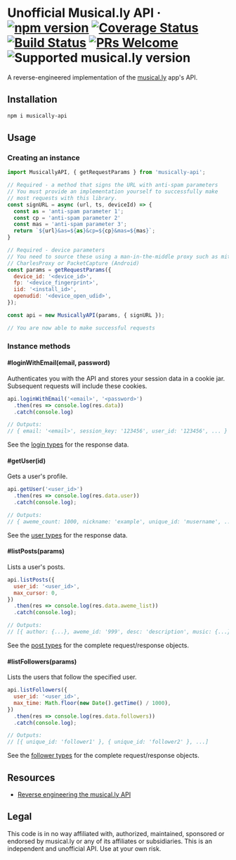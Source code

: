 # Unofficial Musical.ly API &middot; [![npm version](https://img.shields.io/npm/v/musically-api.svg?style=flat)](https://www.npmjs.com/package/musically-api) [![Coverage Status](https://img.shields.io/coveralls/szdc/musically-api/master.svg?style=flat)](https://coveralls.io/github/szdc/musically-api?branch=master) [![Build Status](https://travis-ci.com/szdc/musically-api.svg?branch=master)](https://travis-ci.com/szdc/musically-api) [![PRs Welcome](https://img.shields.io/badge/PRs-welcome-brightgreen.svg)](https://github.com/szdc/musically-api/issues) ![Supported musical.ly version](https://img.shields.io/badge/musical.ly-7.5.1-blue.svg)

A reverse-engineered implementation of the [musical.ly](https://musical.ly) app's API.

## Installation

```bash
npm i musically-api
```

## Usage

### Creating an instance

```js
import MusicallyAPI, { getRequestParams } from 'musically-api';

// Required - a method that signs the URL with anti-spam parameters
// You must provide an implementation yourself to successfully make
// most requests with this library.
const signURL = async (url, ts, deviceId) => {
  const as = 'anti-spam parameter 1';
  const cp = 'anti-spam parameter 2'
  const mas = 'anti-spam parameter 3';
  return `${url}&as=${as}&cp=${cp}&mas=${mas}`;
}

// Required - device parameters
// You need to source these using a man-in-the-middle proxy such as mitmproxy,
// CharlesProxy or PacketCapture (Android)
const params = getRequestParams({
  device_id: '<device_id>',
  fp: '<device_fingerprint>',
  iid: '<install_id>',
  openudid: '<device_open_udid>',
});

const api = new MusicallyAPI(params, { signURL });

// You are now able to make successful requests

```

### Instance methods

#### #loginWithEmail(email, password)

Authenticates you with the API and stores your session data in a cookie jar.
Subsequent requests will include these cookies.

```javascript
api.loginWithEmail('<email>', '<password>')
  .then(res => console.log(res.data))
  .catch(console.log)

// Outputs:
// { email: '<email>', session_key: '123456', user_id: '123456', ... }

```

See the [login types](src/types/login.d.ts) for the response data.

#### #getUser(id)

Gets a user's profile.

```javascript
api.getUser('<user_id>')
  .then(res => console.log(res.data.user))
  .catch(console.log);

// Outputs:
// { aweme_count: 1000, nickname: 'example', unique_id: 'musername', ... }

```

See the [user types](src/types/user.d.ts) for the response data.

#### #listPosts(params)

Lists a user's posts.

```javascript
api.listPosts({
  user_id: '<user_id>',
  max_cursor: 0,
})
  .then(res => console.log(res.data.aweme_list))
  .catch(console.log);

// Outputs:
// [{ author: {...}, aweme_id: '999', desc: 'description', music: {...}, statistics: {...}, video: {...} }, ...]

```

See the [post types](src/types/post.d.ts) for the complete request/response objects.

#### #listFollowers(params)

Lists the users that follow the specified user.

```javascript
api.listFollowers({
  user_id: '<user_id>',
  max_time: Math.floor(new Date().getTime() / 1000),
})
  .then(res => console.log(res.data.followers))
  .catch(console.log);

// Outputs:
// [{ unique_id: 'follower1' }, { unique_id: 'follower2' }, ...]

```

See the [follower types](src/types/follower.d.ts) for the complete request/response objects.

## Resources

* [Reverse engineering the musical.ly API](https://medium.com/@szdc/reverse-engineering-the-musical-ly-api-662331008eb3)

## Legal

This code is in no way affiliated with, authorized, maintained, sponsored or endorsed by musical.ly
or any of its affiliates or subsidiaries. This is an independent and unofficial API. Use at your own risk.
